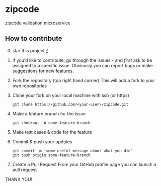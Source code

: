 # zipcode
zipcode validation microservice


## How to contribute

0. star this project ;)

1. If you'd like to contribute, go through the issues - and *first* ask to be assigned to a specific issue. Obviously you can report bugs or make suggestions for new features.

2. Fork the repository (top right hand corner)
   This will add a fork to your own repositories

3. Clone your fork on your local machine with ssh (or https)

   ```git clone https://github.com/<your-user>/zipcode.git```

4. Make a feature branch for the issue

   ```git checkout -b some-feature-branch```

5. Make test cases & code for the feature

6. Commit & push your updates

   ```
   git commit -m 'some useful message about what you did'
   git push origin some-feature-branch
   ```
7. Create a Pull Request
   From your GitHub profile page you can launch a pull request
   
THANK YOU!
